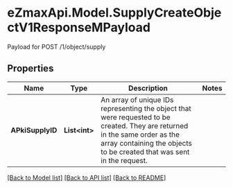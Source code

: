 # eZmaxApi.Model.SupplyCreateObjectV1ResponseMPayload
Payload for POST /1/object/supply

## Properties

Name | Type | Description | Notes
------------ | ------------- | ------------- | -------------
**APkiSupplyID** | **List&lt;int&gt;** | An array of unique IDs representing the object that were requested to be created.  They are returned in the same order as the array containing the objects to be created that was sent in the request. | 

[[Back to Model list]](../README.md#documentation-for-models) [[Back to API list]](../README.md#documentation-for-api-endpoints) [[Back to README]](../README.md)

